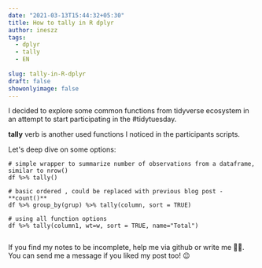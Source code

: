 ```yaml
---
date: "2021-03-13T15:44:32+05:30"
title: How to tally in R dplyr
author: ineszz
tags:
  - dplyr
  - tally
  - EN
  
slug: tally-in-R-dplyr
draft: false
showonlyimage: false
---
```


I decided to explore some common functions from tidyverse ecosystem in an attempt to start participating in the #tidytuesday. <!--more-->

**tally** verb is another used functions I noticed in the participants scripts. 

Let's deep dive on some options:

```
# simple wrapper to summarize number of observations from a dataframe, similar to nrow()
df %>% tally()

# basic ordered , could be replaced with previous blog post - **count()**
df %>% group_by(grup) %>% tally(column, sort = TRUE)

# using all function options
df %>% tally(column1, wt=w, sort = TRUE, name="Total")


```


If you find my notes to be incomplete, help me via github or write me 💌😊. You can send me a message if you liked my post too! 😉